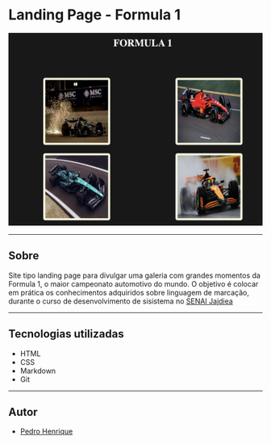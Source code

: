  # Landing Page - Formula 1 

![](./galeria_f1.png)

---

## Sobre
Site tipo landing page para divulgar uma galeria com grandes momentos da Formula 1, o maior campeonato automotivo do mundo. O objetivo é colocar em prática os conhecimentos adquiridos sobre linguagem de marcação, durante o curso de desenvolvimento de sisistema no [SENAI Jajdiea](https://sp.senai.br/unidade/jandira/)

---

## Tecnologias utilizadas

- HTML
- CSS
- Markdown
- Git

--- 

## Autor
- [Pedro Henrique](https://www.linkedin.com/in/pedro-fernandes-954b20308/)

